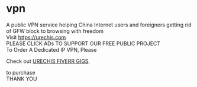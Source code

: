 # vpn
A public VPN service helping China Internet users and foreigners getting rid of GFW block to browsing with freedom<br>
Visit https://urechis.com<br>
PLEASE CLICK ADs TO SUPPORT OUR FREE PUBLIC PROJECT<br>
To Order A Dedicated IP VPN, Please <p>Check out <a href="https://www.fiverr.com/share/plGDAR" target="_blank" rel="noopener noreferrer">URECHIS FIVERR GIGS</a>.</p>
 to purchase<br>
THANK YOU
